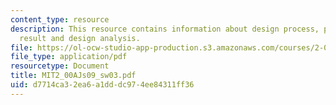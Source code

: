 ```yaml
---
content_type: resource
description: This resource contains information about design process, performance,
  result and design analysis.
file: https://ol-ocw-studio-app-production.s3.amazonaws.com/courses/2-00aj-exploring-sea-space-earth-fundamentals-of-engineering-design-spring-2009/d7714ca32ea6a1dddc974ee84311ff36_MIT2_00AJs09_sw03.pdf
file_type: application/pdf
resourcetype: Document
title: MIT2_00AJs09_sw03.pdf
uid: d7714ca3-2ea6-a1dd-dc97-4ee84311ff36
---
```

